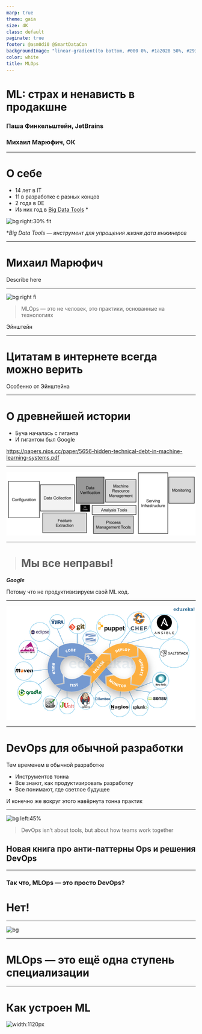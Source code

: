 ```yaml
---
marp: true
theme: gaia
size: 4K
class: default
paginate: true
footer: @asm0di0 @SmartDataCon
backgroundImage: "linear-gradient(to bottom, #000 0%, #1a2028 50%, #293845 100%)"
color: white
title: MLOps
---
```

<!--
_class: lead
_paginate: false
_footer: ""
-->

<style>
footer {
    display: table
}
.hljs-variable { color: lightblue }
.hljs-string { color: lightgreen }
.hljs-params { color: lightpink }
</style>

# ML: страх и ненависть в продакшне

### Паша Финкельштейн, JetBrains
### Михаил Марюфич, ОК

---

# О себе

- 14 лет в IT
- 11 в разработке с разных концов
- 2 года в DE
- Из них год в [Big Data Tools](https://plugins.jetbrains.com/plugin/12494-big-data-tools) *

![bg right:30% fit](https://plugins.jetbrains.com/files/12494/95821/icon/pluginIcon.svg)


*_Big Data Tools — инструмент для упрощения жизни дата инжинеров_

---

# Михаил Марюфич


Describe here

---

<!-- _class: lead -->

<style scoped>
p:nth-child(2) {
    text-align: right
}
</style>

![bg right fi](https://math-cs.spbu.ru/wp-content/uploads/2019/10/Bragilevskij-V._2019-400x400.jpg)

> MLOps — это не человек, это практики, основанные на технологиях


Эйнштейн

---
<style scoped>
p:nth-child(2) {
    text-align: right
}
</style>

<!-- _class: lead -->

# Цитатам в интернете всегда можно верить

Особенно от Эйнштейна

---
# <!-- fit --> О древнейшей истории

* Буча началась с гиганта
* И гигантом был Google

https://papers.nips.cc/paper/5656-hidden-technical-debt-in-machine-learning-systems.pdf

---

<!-- 
_backgroundImage: "linear-gradient(to bottom, #000 0%, #1a2028 50%, #000 100%)"
 -->
![bg fit invert brightness](images/debt.png)

---
<style scoped>
p:nth-child(2) {
    text-align: right
}
</style>

<!-- _class: lead -->
> # Мы все неправы!

_**Google**_

Потому что не продуктивизируем свой ML код.

---

![bg](images/devops.jpg)

---

# DevOps для обычной разработки

Тем временем в обычной разработке
* Инструментов тонна
* Все знают, как продуктизировать разработку
* Все понимают, где светлое будущее

И конечно же вокруг этого навёрнута тонна практик

---
<!-- _class: lead -->
![bg left:45%](https://images.manning.com/book/8/5753b1d-f666-47c4-bddf-189f09d3676f/Smith-OAP-HI.png)

> DevOps isn’t about tools, but about how teams work together
## Новая книга про анти-паттерны Ops и решения DevOps

---
<!-- _class: lead -->

### <!-- fit --> Так что, MLOps — это просто DevOps?

# **Нет!**

---

![bg](https://content.altexsoft.com/media/2020/07/word-image-3.png)

---

<!-- _class: lead -->
# MLOps — это ещё одна ступень специализации

---

# Как устроен ML

![width:1120px ](https://martinfowler.com/articles/cd4ml/ml-axis-of-change.png)